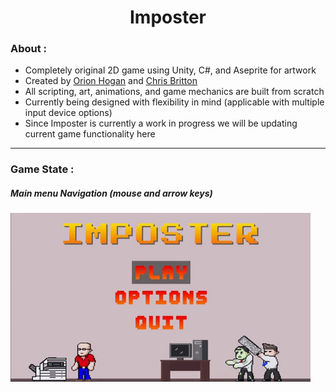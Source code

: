 <h1 align="center">
Imposter
</h1>

<h3>
About : 
</h3>

- Completely original 2D game using Unity, C#, and Aseprite for artwork
- Created by [Orion Hogan](https://www.linkedin.com/in/orion-hogan/) and [Chris Britton](https://www.linkedin.com/in/christopher-britton/)
- All scripting, art, animations, and game mechanics are built from scratch
- Currently being designed with flexibility in mind (applicable with multiple input device options)
- Since Imposter is currently a work in progress we will be updating current game functionality here

---

<h3>
Game State : 
</h3>

<h5>
Main menu Navigation (mouse and arrow keys)
</h2>
<img src="https://github.com/ForNoPurpose/Imposter/blob/main/ImposterGame/Game%20Functionality%20Clips/MenuFunctionality.gif"/>

